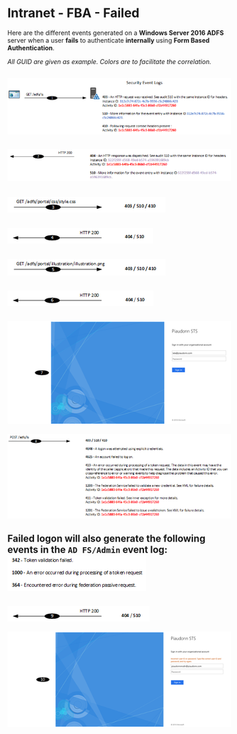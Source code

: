 ﻿# Intranet - FBA - Failed

Here are the different events generated on a **Windows Server 2016 ADFS** server when a user **fails** to authenticate **internally** using **Form Based Authentication**.

*All GUID are given as example. Colors are to facilitate the correlation.*

![1](/Images/Intranet-FBA-Failed-1.png)
---
![2](/Images/Intranet-FBA-Failed-2.png)
---
![3](/Images/Intranet-FBA-Failed-3.png)
---
![4](/Images/Intranet-FBA-Failed-4.png)
---
![5](/Images/Intranet-FBA-Failed-5.png)
---
![6](/Images/Intranet-FBA-Failed-6.png)
---
![7](/Images/Intranet-FBA-Failed-7.png)
---
![8](/Images/Intranet-FBA-Failed-8.png)

Failed logon will also generate the following events in the `AD FS/Admin` event log:
![8-admin](/Images/Intranet-FBA-Failed-8-Admin.png)
---
![9](/Images/Intranet-FBA-Failed-9.png)
---
![10](/Images/Intranet-FBA-Failed-10.png)